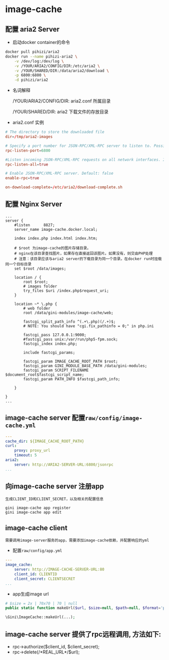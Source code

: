 image-cache
============

## 配置 aria2 Server

* 启动docker container的命令
```sh
docker pull pihizi/aria2
docker run --name pihizi-aria2 \
    -v /dev/log:/dev/log \
    -v /YOUR/ARIA2/CONFIG/DIR:/etc/aria2 \
    -v /YOUR/SHARED/DIR:/data/aria2/download \
    -p 6800:6800 \
    -d pihizi/aria2
```

* 名词解释

    /YOUR/ARIA2/CONFIG/DIR: aria2.conf 所属目录

    /YOUR/SHARED/DIR: aria2 下载文件的存放目录

* aria2.conf 实例

``` aria2.conf
# The directory to store the downloaded file
dir=/tmp/aria2-images

# Specify a port number for JSON-RPC/XML-RPC server to listen to. Possible Values: 1024 -65535 Default: 6800
rpc-listen-port=6800

#Listen incoming JSON-RPC/XML-RPC requests on all network interfaces. If false is given, listen only on local loopback interface. Default: false
rpc-listen-all=true

# Enable JSON-RPC/XML-RPC server. Default: false
enable-rpc=true

on-download-complete=/etc/aria2/download-complete.sh
```


## 配置 Nginx Server

```nginx
...
server {
    #listen      8827;
    server_name image-cache.docker.local;

    index index.php index.html index.htm;

    # $root 为image-cache的图片存储目录。
    # nginx在该目录查找图片，如果存在直接返回该图片。如果没有，则交由PHP处理
    # 注意：该目录应该与aria2 server的下载目录为同一个目录。在docker run时挂载同一个目标目录
    set $root /data/images;

    location / {
        root $root;
        # images folder
        try_files $uri /index.php$request_uri;
    }

    location ~* \.php {
        # web folder
        root /data/gini-modules/image-cache/web;

        fastcgi_split_path_info ^(.+\.php)(/.+)$;
        # NOTE: You should have "cgi.fix_pathinfo = 0;" in php.ini

        fastcgi_pass 127.0.0.1:9000;
        #fastcgi_pass unix:/var/run/php5-fpm.sock;
        fastcgi_index index.php;

        include fastcgi_params;

        fastcgi_param IMAGE_CACHE_ROOT_PATH $root;
        fastcgi_param GINI_MODULE_BASE_PATH /data/gini-modules;
        fastcgi_param SCRIPT_FILENAME $document_root$fastcgi_script_name;
        fastcgi_param PATH_INFO $fastcgi_path_info;

    }

}
...
```

## image-cache server 配置`raw/config/image-cache.yml`

```yml
---
cache_dir: ${IMAGE_CACHE_ROOT_PATH}
curl: 
    proxy: proxy_url
    timeout: 5
aria2:
    server: http://ARIA2-SERVER-URL:6800/jsonrpc
...
```

## 向image-cache server 注册app

    生成CLIENT_ID和CLIENT_SECRET，以及相关的配置信息

```shell
gini image-cache app register
gini image-cache app edit
```

## image-cache client 

    需要调用image-server服务的app，需要添加image-cache依赖，并配置响应的yml

* 配置`raw/config/app.yml`

```yml
---
image_cache:
    server: http://IMAGE-CACHE-SERVER-URL:80
    client_id: CLIENTID
    client_secret: CLIENTSECRET
...
```

* app生成image url

```PHP
# $size = 2x | 70x70 | 70 | null
public static function makeUrl($url, $size=null, $path=null, $format='png')

\Gini\ImageCache::makeUrl(...);
```

## image-cache server 提供了rpc远程调用, 方法如下:
* rpc->authorize($client_id, $client_secret);
* rpc->delete(/\*REAL_URL\*/$url);

